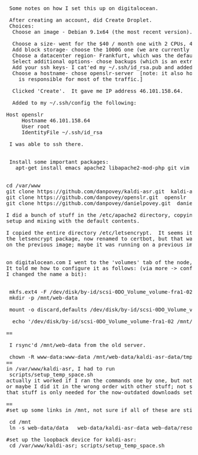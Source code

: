 
<pre>
 Some notes on how I set this up on digitalocean.

 After creating an account, did Create Droplet.
 Choices:
  Choose an image - Debian 9.1x64 (the most recent version).

  Choose a size- went for the $40 / month one with 2 CPUs, 4G memory, a 60G root volume and 4TB free transfer.
  Add block storage- choose the 1000G one (we are currently using less than 400G) which is $100/mo.
  Choose a datacenter region- Frankfurt, which was the default.  It's pretty central I guess.
  Select additional options- chose backups (which is an extra 20% of the cost), and monitoring.
  Add your ssh keys- I cat'ed my ~/.ssh/id_rsa.pub and added it there, with the name dans_ssh
  Choose a hostname- chose openslr-server  [note: it also hosts several other sites, but this
    is responsible for most of the traffic.]

  Clicked 'Create'.  It gave me IP address 46.101.158.64.

  Added to my ~/.ssh/config the following:

Host openslr
     Hostname 46.101.158.64
     User root
     IdentityFile ~/.ssh/id_rsa

 I was able to ssh there.


 Install some important packages:
   apt-get install emacs apache2 libapache2-mod-php git vim awstats


cd /var/www
git clone https://github.com/danpovey/kaldi-asr.git  kaldi-asr
git clone https://github.com/danpovey/openslr.git  openslr
git clone https://github.com/danpovey/danielpovey.git  danielpovey

I did a bunch of stuff in the /etc/apache2 directory, copying stuff from the old
setup and mixing with the default contents.

I copied the entire directory /etc/letsencrypt.  It seems it was created by
the letsencrypt package, now renamed to certbot, but that was not installed
on the previous image; maybe it was running on a previous image.


on digitalocean.com I went to the 'volumes' tab of the node, to set up the volume.
It told me how to configure it as follows: (via more -> config instructions, although
I changed the name a bit):


 mkfs.ext4 -F /dev/disk/by-id/scsi-0DO_Volume_volume-fra1-02
 mkdir -p /mnt/web-data

 mount -o discard,defaults /dev/disk/by-id/scsi-0DO_Volume_volume-fra1-02 /mnt/web-data

  echo '/dev/disk/by-id/scsi-0DO_Volume_volume-fra1-02 /mnt/web-data ext4 defaults,nofail,discard 0 0' | tee -a /etc/fstab

==

 I rsync'd /mnt/web-data from the old server.

 chown -R www-data:www-data /mnt/web-data/kaldi-asr-data/tmp
==
in /var/www/kaldi-asr, I had to run
 scripts/setup_temp_space.sh
actually it worked if I ran the commands one by one, but not just by itself.
or maybe I did it in the wrong order with other stuff; not sure.
that stuff is only needed for the now-outdated downloads setup.

==
#set up some links in /mnt, not sure if all of these are still needed but what the hell:

 cd /mnt
 ln -s web-data/data   web-data/kaldi-asr-data web-data/resources1 web-data/kaldi-repos .

#set up the loopback device for kaldi-asr:
 cd /var/www/kaldi-asr; scripts/setup_temp_space.sh







</pre>

